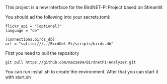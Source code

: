 This project is a new interface for the BirdNET-Pi Project based on Streamlit

You should ad the following into your secrets.toml:

``` Console
flickr_api = "[optional]"
language = "de"

[connections.birds_db]
url = "sqlite:///../BirdNet-Pi/scripts/birds.db"
```
First you need to pull the repository
``` Console
git pull https://github.com/mazze84/BirdnetPI-Analyzer.git
```
You can run install.sh to create the environment.
After that you can start it with start.sh
